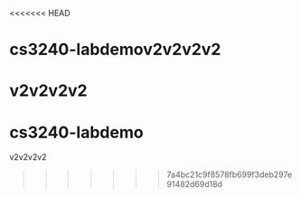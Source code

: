 <<<<<<< HEAD
# cs3240-labdemov2v2v2v2
v2v2v2v2
=======
# cs3240-labdemo
v2v2v2v2
>>>>>>> 7a4bc21c9f8578fb699f3deb297e91482d69d18d

